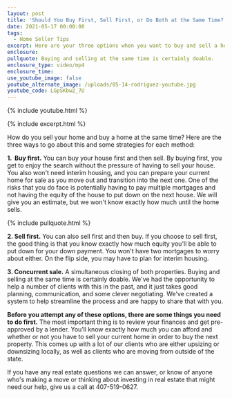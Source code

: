 ```yaml
---
layout: post
title: 'Should You Buy First, Sell First, or Do Both at the Same Time?'
date: 2021-05-17 00:00:00
tags:
  - Home Seller Tips
excerpt: Here are your three options when you want to buy and sell a home.
enclosure:
pullquote: Buying and selling at the same time is certainly doable.
enclosure_type: video/mp4
enclosure_time:
use_youtube_image: false
youtube_alternate_image: /uploads/05-14-rodriguez-youtube.jpg
youtube_code: LGpSKbw2_7U
---
```

{% include youtube.html %}

{% include excerpt.html %}

How do you sell your home and buy a home at the same time? Here are the three ways to go about this and some strategies for each method:

**1\. &nbsp;Buy first.** You can buy your house first and then sell. By buying first, you get to enjoy the search without the pressure of having to sell your house. You also won't need interim housing, and you can prepare your current home for sale as you move out and transition into the next one. One of the risks that you do face is potentially having to pay multiple mortgages and not having the equity of the house to put down on the next house. We will give you an estimate, but we won't know exactly how much until the home sells.

{% include pullquote.html %}

**2\. Sell first.** You can also sell first and then buy. If you choose to sell first, the good thing is that you know exactly how much equity you'll be able to put down for your down payment. You won't have two mortgages to worry about either. On the flip side, you may have to plan for interim housing.

**3\. Concurrent sale.** A simultaneous closing of both properties. Buying and selling at the same time is certainly doable. We've had the opportunity to help a number of clients with this in the past, and it just takes good planning, communication, and some clever negotiating. We've created a system to help streamline the process and are happy to share that with you.&nbsp;

**Before you attempt any of these options, there are some things you need to do first.** The most important thing is to review your finances and get pre-approved by a lender. You’ll know exactly how much you can afford and whether or not you have to sell your current home in order to buy the next property. This comes up with a lot of our clients who are either upsizing or downsizing locally, as well as clients who are moving from outside of the state.

If you have any real estate questions we can answer, or know of anyone who's making a move or thinking about investing in real estate that might need our help, give us a call at 407-519-0627.
